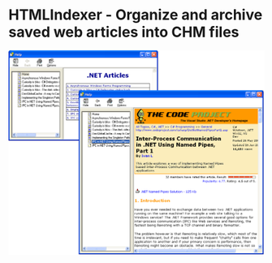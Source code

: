 HTMLIndexer - Organize and archive saved web articles into CHM files
====================================================================

![](/img/posts/vmasoft/htmlindexer.png)
